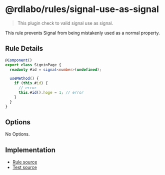# @rdlabo/rules/signal-use-as-signal

> This plugin check to valid signal use as signal.

This rule prevents Signal from being mistakenly used as a normal property.

## Rule Details

```ts
@Component()
export class SigninPage {
  readonly #id = signal<number>(undefined);

  useMethod() {
    if (this.#id) {
      // error
      this.#id().hoge = 1; // error
    }
  }
}
```

## Options

No Options.

## Implementation

- [Rule source](../../src/rules/signal-use-as-signal.ts)
- [Test source](../../tests/rules/signal-use-as-signal.ts)

